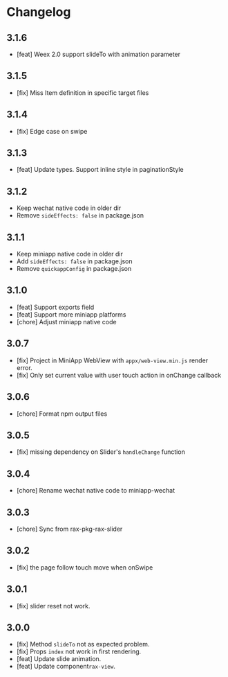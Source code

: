 # Changelog

## 3.1.6

- [feat] Weex 2.0 support slideTo with animation parameter

## 3.1.5

- [fix] Miss Item definition in specific target files

## 3.1.4

- [fix] Edge case on swipe

## 3.1.3

- [feat] Update types. Support inline style in paginationStyle

## 3.1.2

- Keep wechat native code in older dir
- Remove `sideEffects: false` in package.json

## 3.1.1

- Keep miniapp native code in older dir
- Add `sideEffects: false` in package.json
- Remove `quickappConfig` in package.json

## 3.1.0

- [feat] Support exports field
- [feat] Support more miniapp platforms
- [chore] Adjust miniapp native code

## 3.0.7

- [fix] Project in MiniApp WebView with `appx/web-view.min.js` render error.
- [fix] Only set current value with user touch action in onChange callback
## 3.0.6

- [chore] Format npm output files

## 3.0.5
- [fix] missing dependency on Slider's `handleChange` function

## 3.0.4
- [chore] Rename wechat native code to miniapp-wechat

## 3.0.3
- [chore] Sync from rax-pkg-rax-slider

## 3.0.2
- [fix] the page follow touch move when onSwipe

## 3.0.1

- [fix] slider reset not work.

## 3.0.0
- [fix] Method `slideTo` not as expected problem.
- [fix] Props `index` not work in first rendering.
- [feat] Update slide animation.
- [feat] Update component`rax-view`.
